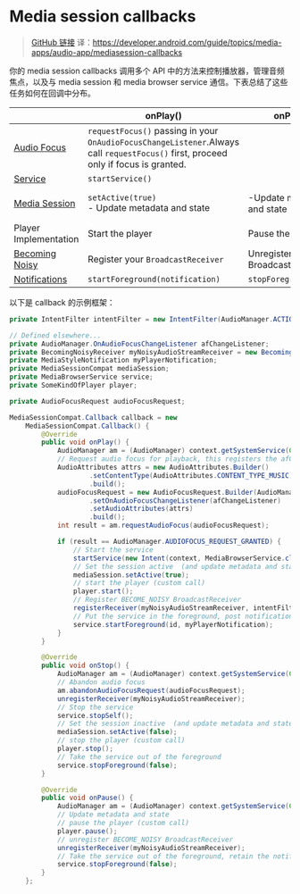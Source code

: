 # Media session callbacks

> [GitHub 链接](https://github.com/Yjnull/android-interview-planing/blob/master/questions/Audio%26Video/Media_App_Architecture/Building_an_audio_app/Media_session_callbacks.md)
> 译：https://developer.android.com/guide/topics/media-apps/audio-app/mediasession-callbacks

你的 media session callbacks 调用多个 API 中的方法来控制播放器，管理音频焦点，以及与 media session 和 media browser service 通信。下表总结了这些任务如何在回调中分布。

|          | onPlay() | onPause() | onStop() |
| -------  | -------  |  -------  | -------  | 
| [Audio Focus](https://developer.android.com/guide/topics/media-apps/audio-focus) | `requestFocus()` passing in your `OnAudioFocusChangeListener`.Always call `requestFocus()` first, proceed only if focus is granted. |  | `abandonAudioFocus()` |
| [Service](https://developer.android.com/guide/topics/media-apps/audio-app/building-a-mediabrowserservice)  | `startService()` |   | `stopSelf()`  |
| [Media Session](https://developer.android.com/guide/topics/media-apps/working-with-a-media-session) | `setActive(true)`<br>- Update metadata and state | -Update metadata and state | `setActive(false)`<br> -Update metadata and state |
| Player Implementation | Start the player | Pause the player | Stop the player |
| [Becoming Noisy](https://developer.android.com/guide/topics/media-apps/volume-and-earphones#becoming-noisy) | Register your `BroadcastReceiver` | Unregister your BroadcastReceiver	| |
| [Notifications](https://developer.android.com/guide/topics/media-apps/audio-app/building-a-mediabrowserservice#mediastyle-notifications)  | `startForeground(notification)` | `stopForeground(false)` | `stopForeground(false)`  |

以下是 callback 的示例框架：

```java
private IntentFilter intentFilter = new IntentFilter(AudioManager.ACTION_AUDIO_BECOMING_NOISY);

// Defined elsewhere...
private AudioManager.OnAudioFocusChangeListener afChangeListener;
private BecomingNoisyReceiver myNoisyAudioStreamReceiver = new BecomingNoisyReceiver();
private MediaStyleNotification myPlayerNotification;
private MediaSessionCompat mediaSession;
private MediaBrowserService service;
private SomeKindOfPlayer player;

private AudioFocusRequest audioFocusRequest;

MediaSessionCompat.Callback callback = new
    MediaSessionCompat.Callback() {
        @Override
        public void onPlay() {
            AudioManager am = (AudioManager) context.getSystemService(Context.AUDIO_SERVICE);
            // Request audio focus for playback, this registers the afChangeListener
            AudioAttributes attrs = new AudioAttributes.Builder()
                    .setContentType(AudioAttributes.CONTENT_TYPE_MUSIC)
                    .build();
            audioFocusRequest = new AudioFocusRequest.Builder(AudioManager.AUDIOFOCUS_GAIN)
                    .setOnAudioFocusChangeListener(afChangeListener)
                    .setAudioAttributes(attrs)
                    .build();
            int result = am.requestAudioFocus(audioFocusRequest);

            if (result == AudioManager.AUDIOFOCUS_REQUEST_GRANTED) {
                // Start the service
                startService(new Intent(context, MediaBrowserService.class));
                // Set the session active  (and update metadata and state)
                mediaSession.setActive(true);
                // start the player (custom call)
                player.start();
                // Register BECOME_NOISY BroadcastReceiver
                registerReceiver(myNoisyAudioStreamReceiver, intentFilter);
                // Put the service in the foreground, post notification
                service.startForeground(id, myPlayerNotification);
            }
        }

        @Override
        public void onStop() {
            AudioManager am = (AudioManager) context.getSystemService(Context.AUDIO_SERVICE);
            // Abandon audio focus
            am.abandonAudioFocusRequest(audioFocusRequest);
            unregisterReceiver(myNoisyAudioStreamReceiver);
            // Stop the service
            service.stopSelf();
            // Set the session inactive  (and update metadata and state)
            mediaSession.setActive(false);
            // stop the player (custom call)
            player.stop();
            // Take the service out of the foreground
            service.stopForeground(false);
        }

        @Override
        public void onPause() {
            AudioManager am = (AudioManager) context.getSystemService(Context.AUDIO_SERVICE);
            // Update metadata and state
            // pause the player (custom call)
            player.pause();
            // unregister BECOME_NOISY BroadcastReceiver
            unregisterReceiver(myNoisyAudioStreamReceiver);
            // Take the service out of the foreground, retain the notification
            service.stopForeground(false);
        }
    };
```








